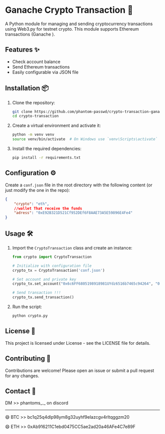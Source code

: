 # Ganache Crypto Transaction 🚀

A Python module for managing and sending cryptocurrency transactions using Web3.py for testnet crypto. This module supports Ethereum transactions (Ganache ).

## Features ✨
- Check account balance
- Send Ethereum transactions
- Easily configurable via JSON file

## Installation 📦

1. Clone the repository:
    ```bash
    git clone https://github.com/phantom-passwd/crypto-transaction-ganache.git
    cd crypto-transaction
    ```

2. Create a virtual environment and activate it:
    ```bash
    python -m venv venv
    source venv/bin/activate  # On Windows use `venv\Scripts\activate`
    ```

3. Install the required dependencies:
    ```bash
    pip install -r requirements.txt
    ```

## Configuration ⚙️

Create a `conf.json` file in the root directory with the following content (or just modify the one in the repo):
```json
{
    "crypto": "eth",
    //wallet That receive the funds
    "adress": "0xE92B321D521Cf952DEf6F8AAE73A5E59896E4Fe4"
}
```

## Usage 🛠️

1. Import the `CryptoTransaction` class and create an instance:
    ```python
    from crypto import CryptoTransaction

    # Initialize with configuration file
    crypto_tx = CryptoTransaction('conf.json')

    # Set account and private key
    crypto_tx.set_account("0x6c6FF6805198918981UYdz6516b7465c94264", "0x41e2a9fa6aea354f303ce87ef1ezf181FEZFZF818866c4c9f82938e686809")

    # Send transaction !!!
    crypto_tx.send_transaction()
    ```

2. Run the script:
    ```bash
    python crypto.py
    ```

## License 📄

This project is licensed under License - see the LICENSE file for details.

## Contributing 🤝

Contributions are welcome! Please open an issue or submit a pull request for any changes.

## Contact 📧

DM >> phantoms_._   on discord

---
😄 BTC >> bc1q25q4dlp98ym8g32uyhf9elazcgv4rltqggzm20

😄 ETH >> 0xAb916211C1ebd0475CC5ae2ad20a46AFe4C7e89F
